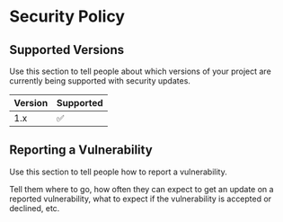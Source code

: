 # Security Policy

## Supported Versions

Use this section to tell people about which versions of your project are
currently being supported with security updates.

| Version | Supported          |
|--------| ------------------ |
| 1.x   | :white_check_mark: |

## Reporting a Vulnerability

Use this section to tell people how to report a vulnerability.

Tell them where to go, how often they can expect to get an update on a
reported vulnerability, what to expect if the vulnerability is accepted or
declined, etc.
